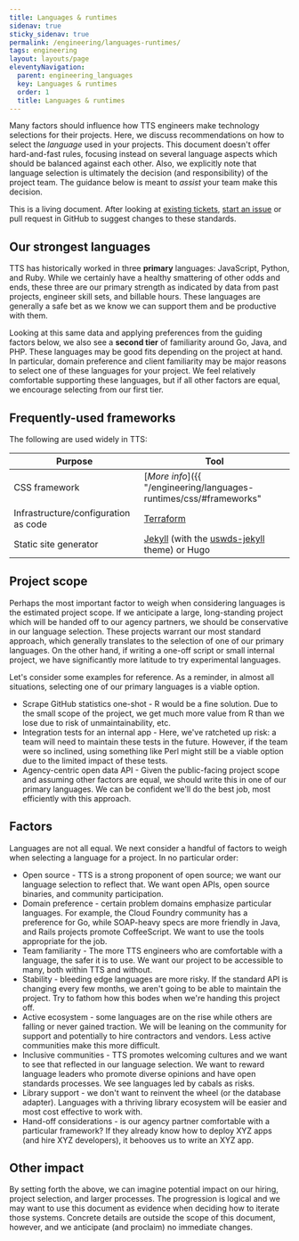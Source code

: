 ```yaml
---
title: Languages & runtimes
sidenav: true
sticky_sidenav: true
permalink: /engineering/languages-runtimes/
tags: engineering
layout: layouts/page
eleventyNavigation:
  parent: engineering_languages
  key: Languages & runtimes
  order: 1
  title: Languages & runtimes
---
```


Many factors should influence how TTS engineers make technology selections for their projects. Here, we discuss recommendations on how to select the _language_ used in your projects. This document doesn't offer hard-and-fast rules, focusing instead on several language aspects which should be balanced against each other. Also, we explicitly note that language selection is ultimately the decision (and responsibility) of the project team. The guidance below is meant to _assist_ your team make this decision.

This is a living document. After looking at [existing tickets](https://github.com/18F/development-guide/issues), [start an issue](https://github.com/18F/development-guide/issues/new) or pull request in GitHub to suggest changes to these standards.

## Our strongest languages
TTS has historically worked in three **primary** languages: JavaScript, Python, and Ruby. While we certainly have a healthy smattering of other odds and ends, these three are our primary strength as indicated by data from past projects, engineer skill sets, and billable hours. These languages are generally a safe bet as we know we can support them and be productive with them.

Looking at this same data and applying preferences from the guiding factors below, we also see a **second tier** of familiarity around Go, Java, and PHP. These languages may be good fits depending on the project at hand. In particular, domain preference and client familiarity may be major reasons to select one of these languages for your project. We feel relatively comfortable supporting these languages, but if all other factors are equal, we encourage selecting from our first tier.

## Frequently-used frameworks
The following are used widely in TTS:

| Purpose  |  Tool  |
| ---- | ---- |
| CSS framework  |  [_More info_]({{ "/engineering/languages-runtimes/css/#frameworks" | url }})  |
| Infrastructure/configuration as code | [Terraform](https://www.terraform.io/)  |  
| Static site generator  | [Jekyll](https://jekyllrb.com/) (with the [uswds-jekyll](https://github.com/18F/uswds-jekyll) theme) or Hugo |

## Project scope
Perhaps the most important factor to weigh when considering languages is the estimated project scope. If we anticipate a large, long-standing project which will be handed off to our agency partners, we should be conservative in our language selection. These projects warrant our most standard approach, which generally translates to the selection of one of our primary languages.  On the other hand, if writing a one-off script or small internal project, we have significantly more latitude to try experimental languages.

Let's consider some examples for reference. As a reminder, in almost all situations, selecting one of our primary languages is a viable option.

* Scrape GitHub statistics one-shot - R would be a fine solution. Due to the small scope of the project, we get much more value from R than we lose due to risk of unmaintainability, etc.
* Integration tests for an internal app - Here, we've ratcheted up risk: a team will need to maintain these tests in the future. However, if the team were so inclined, using something like Perl might still be a viable option due to the limited impact of these tests.
* Agency-centric open data API - Given the public-facing project scope and assuming other factors are equal, we should write this in one of our primary languages. We can be confident we'll do the best job, most efficiently with this approach.

## Factors
Languages are not all equal. We next consider a handful of factors to weigh when selecting a language for a project. In no particular order:

* Open source - TTS is a strong proponent of open source; we want our language selection to reflect that. We want open APIs, open source binaries, and community participation.
* Domain preference - certain problem domains emphasize particular languages. For example, the Cloud Foundry community has a preference for Go, while SOAP-heavy specs are more friendly in Java, and Rails projects promote CoffeeScript. We want to use the tools appropriate for the job.
* Team familiarity - The more TTS engineers who are comfortable with a language, the safer it is to use. We want our project to be accessible to many, both within TTS and without.
* Stability - bleeding edge languages are more risky. If the standard API is changing every few months, we aren't going to be able to maintain the project. Try to fathom how this bodes when we're handing this project off.
* Active ecosystem - some languages are on the rise while others are falling or never gained traction. We will be leaning on the community for support and potentially to hire contractors and vendors. Less active communities make this more difficult.
* Inclusive communities - TTS promotes welcoming cultures and we want to see that reflected in our language selection. We want to reward language leaders who promote diverse opinions and have open standards processes. We see languages led by cabals as risks.
* Library support - we don't want to reinvent the wheel (or the database adapter). Languages with a thriving library ecosystem will be easier and most cost effective to work with.
* Hand-off considerations - is our agency partner comfortable with a particular framework? If they already know how to deploy XYZ apps (and hire XYZ developers), it behooves us to write an XYZ app.

## Other impact
By setting forth the above, we can imagine potential impact on our hiring, project selection, and larger processes. The progression is logical and we may want to use this document as evidence when deciding how to iterate those systems. Concrete details are outside the scope of this document, however, and we anticipate (and proclaim) no immediate changes.
